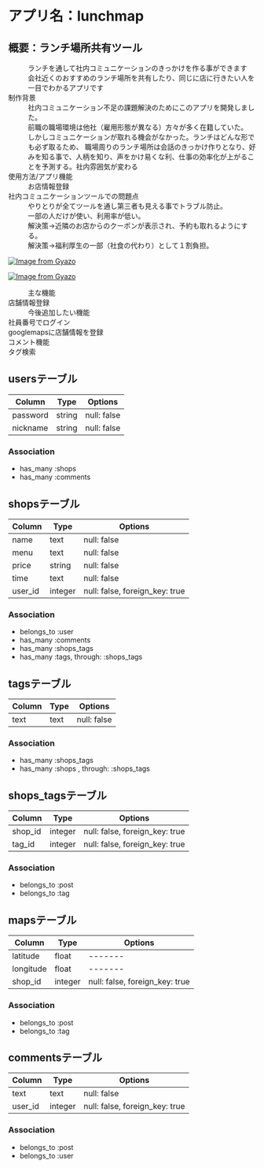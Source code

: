 # アプリ名：lunchmap

## 概要：ランチ場所共有ツール

<dl>
  <dd>ランチを通して社内コミュニケーションのきっかけを作る事ができます</dd>
  <dd>会社近くのおすすめのランチ場所を共有したり、同じに店に行きたい人を一目でわかるアプリです</dd>
  <dt>制作背景</dt>
  <dd>社内コミュニケーション不足の課題解決のためにこのアプリを開発しました。</dd>
  <dd>前職の職場環境は他社（雇用形態が異なる）方々が多く在籍していた。</dd>
  <dd>しかしコミュニケーションが取れる機会がなかった。ランチはどんな形でも必ず取るため、
  職場周りのランチ場所は会話のきっかけ作りとなり、好みを知る事で、人柄を知り、声をかけ易くな利、仕事の効率化が上がることを予測する。社内雰囲気が変わる</dd>
  <dt>使用方法/アプリ機能</dt>
  <dd>お店情報登録</dd>
  <dt>社内コミュニケーションツールでの問題点</dt>
  <dd>やりとりが全てツールを通し第三者も見える事でトラブル防止。</dd>
  <dd>一部の人だけが使い、利用率が低い。</dd>
  <dd>解決策→近隣のお店からのクーポンが表示され、予約も取れるようにする。</dd>
  <dd>解決策→福利厚生の一部（社食の代わり）として１割負担。</dd>
</dl>

[![Image from Gyazo](https://i.gyazo.com/7eac64ec33c141b7b6fbbbd793199d6e.png)](https://gyazo.com/7eac64ec33c141b7b6fbbbd793199d6e)

[![Image from Gyazo](https://i.gyazo.com/2a824e2a7ab9f629d0609934d8d89ab3.png)](https://gyazo.com/2a824e2a7ab9f629d0609934d8d89ab3)

<dl>
  <dd>主な機能</dd>
  <dt>店舗情報登録</dt>
  <dd>今後追加したい機能<dd>
  <dt>社員番号でログイン</dt>
  <dt>googlemapsに店舗情報を登録</dt>
  <dt>コメント機能</dt>
  <dt>タグ検索</dt>
</dl>


## usersテーブル
|Column|Type|Options|
|------|----|-------|
|password|string|null: false|
|nickname|string|null: false|
### Association
- has_many :shops
- has_many :comments

## shopsテーブル
|Column|Type|Options|
|------|----|-------|
|name|text|null: false|
|menu|text|null: false|
|price|string|null: false|
|time|text|null: false|
|user_id|integer|null: false, foreign_key: true|
### Association
- belongs_to :user
- has_many :comments
- has_many :shops_tags
- has_many  :tags,  through:  :shops_tags

## tagsテーブル
|Column|Type|Options|
|------|----|-------|
|text|text|null: false|
### Association
- has_many :shops_tags
- has_many  :shops ,  through:  :shops_tags

## shops_tagsテーブル
|Column|Type|Options|
|------|----|-------|
|shop_id|integer|null: false, foreign_key: true|
|tag_id|integer|null: false, foreign_key: true|
### Association
- belongs_to :post
- belongs_to :tag

## mapsテーブル
|Column|Type|Options|
|------|----|-------|
|latitude|float|-------|
|longitude|float|-------|
|shop_id|integer|null: false, foreign_key: true|
### Association
- belongs_to :post
- belongs_to :tag

## commentsテーブル
|Column|Type|Options|
|------|----|-------|
|text|text|null: false|
|user_id|integer|null: false, foreign_key: true|
### Association
- belongs_to :post
- belongs_to :user
